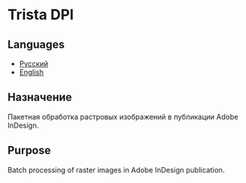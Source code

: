 Trista DPI
==========

Languages
---------

* [Русский][rus]
* [English][eng]

[rus]:Русский

Назначение
----------

Пакетная обработка растровых изображений в публикации Adobe InDesign.

[eng]:English

Purpose
-------

Batch processing of raster images in Adobe InDesign publication.
